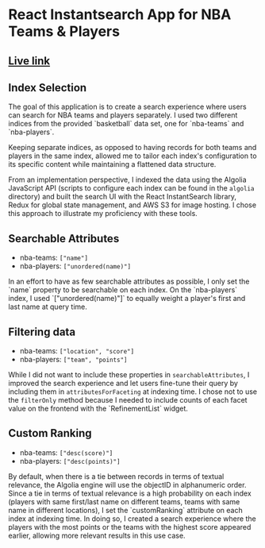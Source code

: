 # React Instantsearch App for NBA Teams & Players
## [Live link]()

## Index Selection
<p>The goal of this application is to create a search experience where users can search for NBA teams and players separately. I used two different indices from the provided `basketball` data set, one for `nba-teams` and `nba-players`.</p> 

<p>Keeping separate indices, as opposed to having records for both teams and players in the same index, allowed me to tailor each index's configuration to its specific content while maintaining a flattened data structure.</p>

<p>From an implementation perspective, I indexed the data using the Algolia JavaScript API (scripts to configure each index can be found in the <code>algolia</code> directory) and built the search UI with the React InstantSearch library, Redux for global state management, and AWS S3 for image hosting. I chose this approach to illustrate my proficiency with these tools.</p>


## Searchable Attributes
- nba-teams: `["name"]`
- nba-players: `["unordered(name)"]`
<p>In an effort to have as few searchable attributes as possible, I only set the `name` property to be searchable on each index. 
On the `nba-players` index, I used `["unordered(name)"]` to equally weight a player's first and last name at query time.</p>

## Filtering data
- nba-teams: `["location", "score"]`
- nba-players: `["team", "points"]`

<p>While I did not want to include these properties in <code>searchableAttributes</code>, I improved the search experience and let users fine-tune their query by including them in <code>attributesForFaceting</code> at indexing time. I chose not to use the <code>filterOnly</code> method because I needed to include counts of each facet value on the frontend with the `RefinementList` widget.</p>

## Custom Ranking
- nba-teams: `["desc(score)"]`
- nba-players: `["desc(points)"]`
<p>By default, when there is a tie between records in terms of textual relevance, the Algolia engine will use the objectID in alphanumeric order. Since a tie in terms of textual relevance is a high probability on each index (players with same first/last name on different teams, teams with same name in different locations), I set the `customRanking` attribute on each index at indexing time. In doing so, I created a search experience where the players with the most points or the teams with the highest score appeared earlier, allowing more relevant results in this use case.</p>
